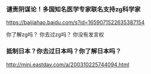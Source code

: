 ### 谴责阴谋论！多国知名医学专家联名支持zg科学家
https://baijiahao.baidu.com/s?id=1659071522635387154

你了解zg吗？
你去过zg吗？
你没有发言权

### 抵制日本？你去过日本吗？你了解日本吗？
http://mini.eastday.com/a/200310225744094.html
